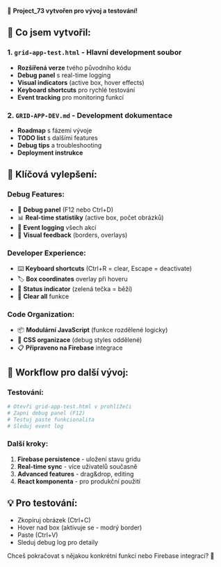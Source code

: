 🚀 **Project_73 vytvořen pro vývoj a testování!**

## 📁 **Co jsem vytvořil:**

### 1. **`grid-app-test.html`** - Hlavní development soubor
- **Rozšířená verze** tvého původního kódu
- **Debug panel** s real-time logging
- **Visual indicators** (active box, hover effects)
- **Keyboard shortcuts** pro rychlé testování
- **Event tracking** pro monitoring funkcí

### 2. **`GRID-APP-DEV.md`** - Development dokumentace
- **Roadmap** s fázemi vývoje
- **TODO list** s dalšími features
- **Debug tips** a troubleshooting
- **Deployment instrukce**

## 🎯 **Klíčová vylepšení:**

### **Debug Features:**
- 🐛 **Debug panel** (F12 nebo Ctrl+D)
- 📊 **Real-time statistiky** (active box, počet obrázků)
- 📝 **Event logging** všech akcí
- 🎨 **Visual feedback** (borders, overlays)

### **Developer Experience:**
- ⌨️ **Keyboard shortcuts** (Ctrl+R = clear, Escape = deactivate)
- 🏷️ **Box coordinates** overlay při hoveru
- 📱 **Status indicator** (zelená tečka = běží)
- 🧹 **Clear all** funkce

### **Code Organization:**
- 📦 **Modulární JavaScript** (funkce rozdělené logicky)
- 🎨 **CSS organizace** (debug styles oddělené)
- 📋 **Připraveno na Firebase** integrace

## 🔄 **Workflow pro další vývoj:**

### **Testování:**
```bash
# Otevři grid-app-test.html v prohlížeči
# Zapni debug panel (F12)
# Testuj paste funkcionalita
# Sleduj event log
```

### **Další kroky:**
1. **Firebase persistence** - uložení stavu gridu
2. **Real-time sync** - více uživatelů současně
3. **Advanced features** - drag&drop, editing
4. **React komponenta** - pro produkční použití

## 💡 **Pro testování:**
- Zkopíruj obrázek (Ctrl+C)
- Hover nad box (aktivuje se - modrý border)
- Paste (Ctrl+V)
- Sleduj debug log pro detaily

Chceš pokračovat s nějakou konkrétní funkcí nebo Firebase integrací? 🚀